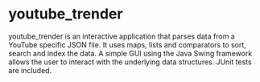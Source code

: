 # youtube_trender 
youtube_trender is an interactive application that parses data from a YouTube specific JSON file. It uses maps, lists and comparators to sort, search and index the data. 
A simple GUI using the Java Swing framework allows the user to interact with the underlying data structures. 
 JUnit tests are included. 
 


